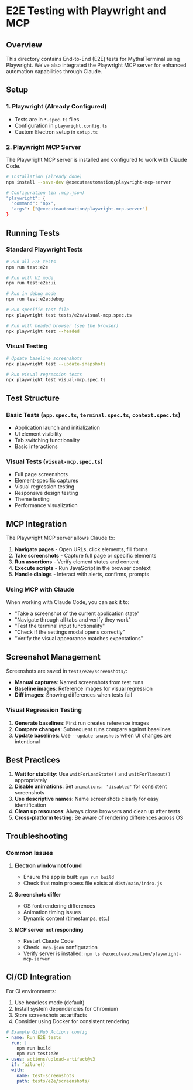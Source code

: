 # E2E Testing with Playwright and MCP

## Overview

This directory contains End-to-End (E2E) tests for MythalTerminal using Playwright. We've also integrated the Playwright MCP server for enhanced automation capabilities through Claude.

## Setup

### 1. Playwright (Already Configured)
- Tests are in `*.spec.ts` files
- Configuration in `playwright.config.ts`
- Custom Electron setup in `setup.ts`

### 2. Playwright MCP Server
The Playwright MCP server is installed and configured to work with Claude Code.

```bash
# Installation (already done)
npm install --save-dev @executeautomation/playwright-mcp-server

# Configuration (in .mcp.json)
"playwright": {
  "command": "npx",
  "args": ["@executeautomation/playwright-mcp-server"]
}
```

## Running Tests

### Standard Playwright Tests
```bash
# Run all E2E tests
npm run test:e2e

# Run with UI mode
npm run test:e2e:ui

# Run in debug mode
npm run test:e2e:debug

# Run specific test file
npx playwright test tests/e2e/visual-mcp.spec.ts

# Run with headed browser (see the browser)
npx playwright test --headed
```

### Visual Testing
```bash
# Update baseline screenshots
npx playwright test --update-snapshots

# Run visual regression tests
npx playwright test visual-mcp.spec.ts
```

## Test Structure

### Basic Tests (`app.spec.ts`, `terminal.spec.ts`, `context.spec.ts`)
- Application launch and initialization
- UI element visibility
- Tab switching functionality
- Basic interactions

### Visual Tests (`visual-mcp.spec.ts`)
- Full page screenshots
- Element-specific captures
- Visual regression testing
- Responsive design testing
- Theme testing
- Performance visualization

## MCP Integration

The Playwright MCP server allows Claude to:
1. **Navigate pages** - Open URLs, click elements, fill forms
2. **Take screenshots** - Capture full page or specific elements
3. **Run assertions** - Verify element states and content
4. **Execute scripts** - Run JavaScript in the browser context
5. **Handle dialogs** - Interact with alerts, confirms, prompts

### Using MCP with Claude

When working with Claude Code, you can ask it to:
- "Take a screenshot of the current application state"
- "Navigate through all tabs and verify they work"
- "Test the terminal input functionality"
- "Check if the settings modal opens correctly"
- "Verify the visual appearance matches expectations"

## Screenshot Management

Screenshots are saved in `tests/e2e/screenshots/`:
- **Manual captures**: Named screenshots from test runs
- **Baseline images**: Reference images for visual regression
- **Diff images**: Showing differences when tests fail

### Visual Regression Testing

1. **Generate baselines**: First run creates reference images
2. **Compare changes**: Subsequent runs compare against baselines
3. **Update baselines**: Use `--update-snapshots` when UI changes are intentional

## Best Practices

1. **Wait for stability**: Use `waitForLoadState()` and `waitForTimeout()` appropriately
2. **Disable animations**: Set `animations: 'disabled'` for consistent screenshots
3. **Use descriptive names**: Name screenshots clearly for easy identification
4. **Clean up resources**: Always close browsers and clean up after tests
5. **Cross-platform testing**: Be aware of rendering differences across OS

## Troubleshooting

### Common Issues

1. **Electron window not found**
   - Ensure the app is built: `npm run build`
   - Check that main process file exists at `dist/main/index.js`

2. **Screenshots differ**
   - OS font rendering differences
   - Animation timing issues
   - Dynamic content (timestamps, etc.)

3. **MCP server not responding**
   - Restart Claude Code
   - Check `.mcp.json` configuration
   - Verify server is installed: `npm ls @executeautomation/playwright-mcp-server`

## CI/CD Integration

For CI environments:
1. Use headless mode (default)
2. Install system dependencies for Chromium
3. Store screenshots as artifacts
4. Consider using Docker for consistent rendering

```yaml
# Example GitHub Actions config
- name: Run E2E tests
  run: |
    npm run build
    npm run test:e2e
- uses: actions/upload-artifact@v3
  if: failure()
  with:
    name: test-screenshots
    path: tests/e2e/screenshots/
```
